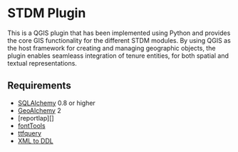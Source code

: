 STDM Plugin
===========

This is a QGIS plugin that has been implemented using Python and
provides the core GIS functionality for the different STDM modules. By
using QGIS as the host framework for creating and managing geographic
objects, the plugin enables seamleass integration of tenure entities,
for both spatial and textual representations.

Requirements
------------

-   [SQLAlchemy][] 0.8 or higher
-   [GeoAlchemy][] 2
-   [reportlap][]
-   [fontTools][]
-   [ttfquery][]
-   [XML to DDL][]

  [SQLAlchemy]: https://pypi.python.org/pypi/SQLAlchemy
  [GeoAlchemy]: https://github.com/geoalchemy/geoalchemy2
  [reportlab]: https://pypi.python.org/pypi/reportlab
  [fontTools]: https://pypi.python.org/pypi/FontTools
  [ttfquery]: https://pypi.python.org/pypi/TTFQuery
  [XML to DDL]: http://xml2ddl.berlios.de/
